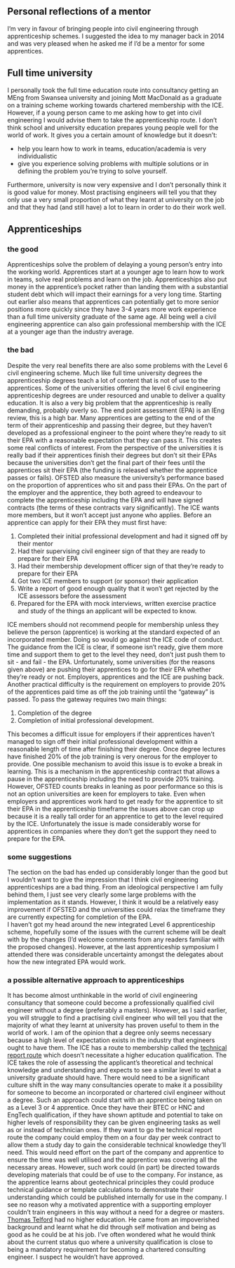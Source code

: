 ## Personal reflections of a mentor
I’m very in favour of bringing people into civil engineering through apprenticeship schemes. I suggested the idea to my manager back in 2014 and was very pleased when he asked me if I’d be a mentor for some apprentices. 
## Full time university
I personally took the full time education route into consultancy getting an MEng from Swansea university and joining Mott MacDonald as a graduate on a training scheme working towards chartered membership with the ICE. However, if a young person came to me asking how to get into civil engineering I would advise them to take the apprenticeship route. I don’t think school and university education prepares young people well for the world of work. It gives you a certain amount of knowledge but it doesn’t:
*  help you learn how to work in teams, education/academia is very individualistic
* give you experience solving problems with multiple solutions or in defining the problem you’re trying to solve yourself.  

Furthermore, university is now very expensive and I don’t personally think it is good value for money. Most practising engineers will tell you that they only use a very small proportion of what they learnt at university on the job and that they had (and still have) a lot to learn in order to do their work well.
## Apprenticeships
### the good 
Apprenticeships solve the problem of delaying a young person’s entry into the working world. Apprentices start at a younger age to learn how to work in teams, solve real problems and learn on the job. Apprenticeships also put money in the apprentice’s pocket rather than landing them with a substantial student debt which will impact their earnings for a very long time. 
Starting out earlier also means that apprentices can potentially get to more senior positions more quickly since they have 3-4 years more work experience than a full time university graduate of the same age. 
All being well a civil engineering apprentice can also gain professional membership with the ICE at a younger age than the industry average. 
### the bad
Despite the very real benefits there are also some problems with the Level 6 civil engineering scheme. 
Much like full time university degrees the apprenticeship degrees teach a lot of content that is not of use to the apprentices. 
Some of the universities offering the level 6 civil engineering apprenticeship degrees are under resourced and unable to deliver a quality education. 
It is also a very big problem that the apprenticeship is really demanding, probably overly so. The end point assessment (EPA) is an IEng review, this is a high bar. Many apprentices are getting to the end of the term of their apprenticeship and passing their degree, but they haven’t developed as a professional engineer to the point where they’re ready to sit their EPA with a reasonable expectation that they can pass it. 
This creates some real conflicts of interest. From the perspective of the universities it is really bad if their apprentices finish their degrees but don’t sit their EPAs because the universities don’t get the final part of their fees until the apprentices sit their EPA (the funding is released whether the apprentice passes or fails). OFSTED also measure the university’s performance based on the proportion of apprentices who sit and pass their EPAs. 
On the part of the employer and the apprentice, they both agreed to endeavour to complete the apprenticeship including the EPA and will have signed contracts (the terms of these contracts vary significantly). 
The ICE wants more members, but it won’t accept just anyone who applies. Before an apprentice can apply for their EPA they must first have:
1. Completed their initial professional development and had it signed off by their mentor
2. Had their supervising civil engineer sign of that they are ready to prepare for their EPA
3. Had their membership development officer sign of that they’re ready to prepare for their EPA
4. Got two ICE members to support (or sponsor) their application
5. Write a report of good enough quality that it won’t get rejected by the ICE assessors before the assessment
6. Prepared for the EPA with mock interviews, written exercise practice and study of the things an applicant will be expected to know. 

ICE members should not recommend people for membership unless they believe the person (apprentice) is working at the standard expected of an incorporated member. Doing so would go against the ICE code of conduct.
The guidance from the ICE is clear, if someone isn’t ready, give them more time and support them to get to the level they need, don’t just push them to sit - and fail - the EPA. 
Unfortunately, some universities (for the reasons given above) are pushing their apprentices to go for their EPA whether they’re ready or not. Employers, apprentices and the ICE are pushing back. 
Another practical difficulty is the requirement on employers to provide 20% of the apprentices paid time as off the job training until the “gateway” is passed. To pass the gateway requires two main things:
1. Completion of the degree
2. Completion of initial professional development.  

This becomes a difficult issue for employers if their apprentices haven’t managed to sign off their initial professional development within a reasonable length of time after finishing their degree. Once degree lectures have finished 20% of the job training is very onerous for the employer to provide. One possible mechanism to avoid this issue is to evoke a break in learning. This is a mechanism in the apprenticeship contract that allows a pause in the apprenticeship including the need to provide 20% training. However, OFSTED counts breaks in leaning as poor performance so this is not an option universities are keen for employers to take. 
Even when employers and apprentices work hard to get ready for the apprentice to sit their EPA in the apprenticeship timeframe the issues above can crop up because it is a really tall order for an apprentice to get to the level required by the ICE. Unfortunately the issue is made considerably worse for apprentices in companies where they don’t get the support they need to prepare for the EPA. 
###  some suggestions
The section on the bad has ended up considerably longer than the good but I wouldn’t want to give the impression that I think civil engineering apprenticeships are a bad thing. From an ideological perspective I am fully behind them, I just see very clearly some large problems with the implementation as it stands. However, I think it would be a relatively easy improvement if OFSTED and the universities could relax the timeframe they are currently expecting for completion of the EPA.  
I haven’t got my head around the new integrated Level 6 apprenticeship scheme, hopefully some of the issues with the current scheme will be dealt with by the changes (I’d welcome comments from any readers familiar with the proposed changes). However, at the last apprenticeship symposium I attended there was considerable uncertainty amongst the delegates about how the new integrated EPA would work. 
### a possible alternative approach to apprenticeships
It has become almost unthinkable in the world of civil engineering consultancy that someone could become a professionally qualified civil engineer without a degree (preferably a masters). However, as I said earlier, you will struggle to find a practising civil engineer who will tell you that the majority of what they learnt at university has proven useful to them in the world of work. I am of the opinion that a degree only seems necessary because a high level of expectation exists in the industry that engineers ought to have them. 
The ICE has a route to membership called the [technical report route](https://www.ice.org.uk/download-centre/technical-report-route-guidance) which doesn’t necessitate a higher education qualification. The ICE takes the role of assessing the applicant’s theoretical and technical knowledge and understanding and expects to see a similar level to what a university graduate should have.
There would need to be a significant culture shift in the way many consultancies operate to make it a possibility for someone to become an incorporated or chartered civil engineer without a degree. 
Such an approach could start with an apprentice being taken on as a Level 3 or 4 apprentice. Once they have their BTEC or HNC and EngTech qualification, if they have shown aptitude and potential to take on higher levels of responsibility they can be given engineering tasks as well as or instead of technician ones. If they want to go the technical report route the company could employ them on a four day per week contract to allow them a study day to gain the considerable technical knowledge they’ll need. This would need effort on the part of the company and apprentice to ensure the time was well utilised and the apprentice was covering all the necessary areas. However, such work could (in part) be directed towards developing materials that could be of use to the company. For instance, as the apprentice learns about geotechnical principles they could produce technical guidance or template calculations to demonstrate their understanding which could be published internally for use in the company. 
I see no reason why a motivated apprentice with a supporting employer couldn’t train engineers in this way without a need for a degree or masters. [Thomas Telford](https://en.m.wikipedia.org/wiki/Thomas_Telford) had no higher education. He came from an impoverished background and learnt what he did through self motivation and being as good as he could be at his job.  I’ve often wondered what he would think about the current status quo where a university qualification is close to being a mandatory requirement for becoming a chartered consulting engineer. I suspect he wouldn’t have approved.